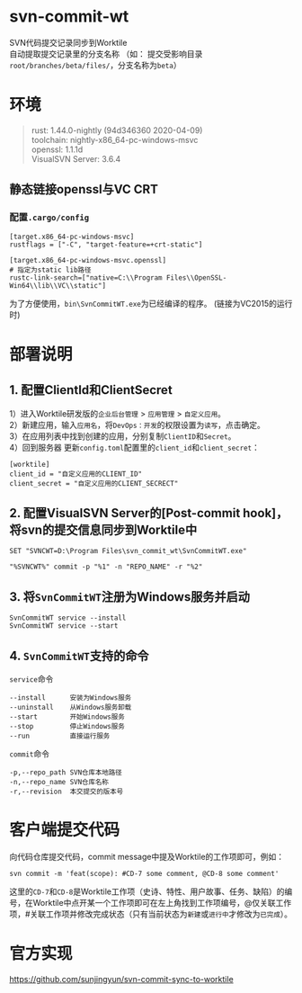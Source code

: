 # svn-commit-wt
SVN代码提交记录同步到Worktile  
自动提取提交记录里的分支名称 （如： 提交受影响目录`root/branches/beta/files/`，分支名称为`beta`）
# 环境
> rust: 1.44.0-nightly (94d346360 2020-04-09)  
> toolchain: nightly-x86_64-pc-windows-msvc  
> openssl: 1.1.1d  
> VisualSVN Server: 3.6.4
## 静态链接openssl与VC CRT
### 配置`.cargo/config`
```
[target.x86_64-pc-windows-msvc]
rustflags = ["-C", "target-feature=+crt-static"]

[target.x86_64-pc-windows-msvc.openssl]
# 指定为static lib路径
rustc-link-search=["native=C:\\Program Files\\OpenSSL-Win64\\lib\\VC\\static"]
```
为了方便使用，`bin\SvnCommitWT.exe`为已经编译的程序。 (链接为VC2015的运行时)
# 部署说明
## 1. 配置ClientId和ClientSecret
1）进入Worktile研发版的`企业后台管理` > `应用管理` > `自定义应用`。  
2）新建应用，输入`应用名`，将`DevOps：开发`的权限设置为`读写`，点击确定。  
3）在应用列表中找到创建的应用，分别复制`ClientID`和`Secret`。  
4）回到服务器
更新`config.toml`配置里的`client_id`和`client_secret`：
```
[worktile]
client_id = "自定义应用的CLIENT_ID"
client_secret = "自定义应用的CLIENT_SECRECT"
```
## 2. 配置VisualSVN Server的[Post-commit hook]，将svn的提交信息同步到Worktile中
```
SET "SVNCWT=D:\Program Files\svn_commit_wt\SvnCommitWT.exe"

"%SVNCWT%" commit -p "%1" -n "REPO_NAME" -r "%2"
```
## 3. 将`SvnCommitWT`注册为Windows服务并启动
```
SvnCommitWT service --install
SvnCommitWT service --start
```
## 4. `SvnCommitWT`支持的命令
`service`命令
```
--install      安装为Windows服务
--uninstall    从Windows服务卸载
--start        开始Windows服务
--stop         停止Windows服务
--run          直接运行服务
```
`commit`命令
```
-p,--repo_path SVN仓库本地路径
-n,--repo_name SVN仓库名称
-r,--revision  本交提交的版本号
```
# 客户端提交代码
向代码仓库提交代码，commit message中提及Worktile的工作项即可，例如：
```
svn commit -m 'feat(scope): #CD-7 some comment, @CD-8 some comment'
```
这里的`CD-7`和`CD-8`是Worktile工作项（史诗、特性、用户故事、任务、缺陷）的编号，在Worktile中点开某一个工作项即可在左上角找到工作项编号，@仅关联工作项，#关联工作项并修改完成状态（只有当前状态为`新建`或`进行中`才修改为`已完成`）。

# 官方实现
https://github.com/sunjingyun/svn-commit-sync-to-worktile
